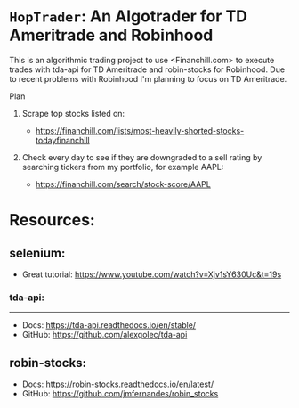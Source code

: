 # `HopTrader`: An Algotrader for TD Ameritrade and Robinhood

This is an algorithmic trading project to use <Financhill.com> to execute trades with tda-api for TD Ameritrade and robin-stocks for Robinhood. Due to recent problems with Robinhood I'm planning to focus on TD Ameritrade.

Plan
1. Scrape top stocks listed on:

    - https://financhill.com/lists/most-heavily-shorted-stocks-todayfinanchill

2. Check every day to see if they are downgraded to a sell rating by searching tickers from my portfolio, for example AAPL:
    - https://financhill.com/search/stock-score/AAPL

# Resources:

## selenium:

- Great tutorial: <https://www.youtube.com/watch?v=Xjv1sY630Uc&t=19s>

### tda-api:

---

- Docs: <https://tda-api.readthedocs.io/en/stable/>
- GitHub: <https://github.com/alexgolec/tda-api>

## robin-stocks:

- Docs: <https://robin-stocks.readthedocs.io/en/latest/>
- GitHub: <https://github.com/jmfernandes/robin_stocks>

